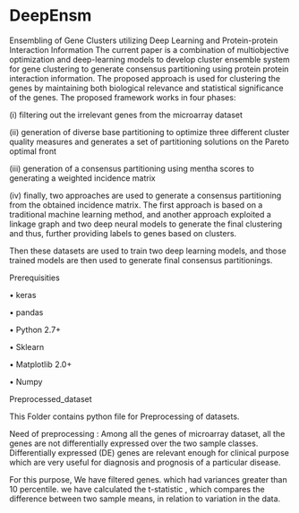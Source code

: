# DeepEnsm
Ensembling of Gene Clusters utilizing Deep Learning and Protein-protein Interaction Information
The current paper is a combination of multiobjective optimization and deep-learning models to develop cluster ensemble system for gene clustering to generate consensus partitioning using protein protein interaction information. The proposed approach is used for clustering the genes by maintaining both biological relevance and statistical significance of the genes.
The proposed framework works in four phases: 

(i)	filtering out the irrelevant genes from the microarray dataset

(ii)	generation of diverse base partitioning to optimize three different cluster quality measures and generates a set of partitioning solutions on the Pareto optimal front

(iii)	generation of a consensus partitioning using mentha scores to generating a weighted incidence matrix

(iv)	finally, two approaches are used to generate a consensus partitioning from the obtained incidence matrix. The first approach is based on a traditional machine learning method, and another approach exploited a linkage graph and two deep neural models to generate the final clustering and thus, further providing labels to genes based on clusters.

Then these datasets are used to train two deep learning models, and those trained models are then used to generate final consensus partitionings.

Prerequisities

•	keras

•	pandas

•	Python 2.7+

•	Sklearn

•	Matplotlib 2.0+

•	Numpy

Preprocessed_dataset

This Folder contains python file for Preprocessing of datasets. 

Need of preprocessing : Among all the genes of microarray dataset, all the genes are not differentially expressed over the two sample classes. Differentially expressed (DE) genes are relevant enough for clinical purpose which are very useful for diagnosis and prognosis of a particular disease. 

For this purpose, We have filtered genes. which had variances greater than 10 percentile. we have calculated the t-statistic , which compares the difference between two sample means, in relation to variation in the data.
